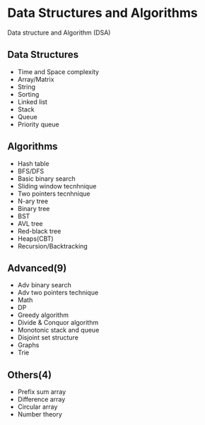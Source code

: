 
# Data Structures and Algorithms

Data structure and Algorithm (DSA)

## Data Structures

- Time and Space complexity
- Array/Matrix
- String
- Sorting
- Linked list
- Stack
- Queue
- Priority queue

## Algorithms

- Hash table
- BFS/DFS
- Basic binary search
- Sliding window tecnhnique
- Two pointers tecnhnique
- N-ary tree
- Binary tree
- BST
- AVL tree
- Red-black tree
- Heaps(CBT)
- Recursion/Backtracking

## Advanced(9)

- Adv binary search
- Adv two pointers technique
- Math
- DP
- Greedy algorithm
- Divide & Conquor algorithm
- Monotonic stack and queue
- Disjoint set structure
- Graphs
- Trie

## Others(4)

- Prefix sum array
- Difference array
- Circular array
- Number theory